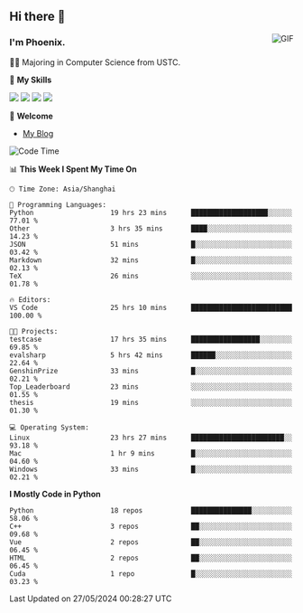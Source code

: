 ## Hi there 👋
<img align="right" alt="GIF" src="https://raw.githubusercontent.com/JoeyBling/JoeyBling/master/pic/pusheencode.gif" />

### I'm Phoenix.

👨‍🎓 Majoring in Computer Science from USTC.

🌟 **My Skills**

![](https://img.shields.io/badge/-Python-3e74a2?style=flat-square&logo=Python&logoColor=fff)
![](https://img.shields.io/badge/-C++-9f62a5?style=flat&logo=cplusplus&logoColor=white)
![](https://img.shields.io/badge/-Linux-185886?style=flat-square&logo=Linux&logoColor=fff)
![](https://img.shields.io/badge/-Rust-ff4136?style=flat-square&logo=Rust&logoColor=fff)

💬 **Welcome**

- [My Blog](https://ysy-phoenix.github.io/)

<!--START_SECTION:waka-->
![Code Time](http://img.shields.io/badge/Code%20Time-751%20hrs%2051%20mins-blue)

📊 **This Week I Spent My Time On** 

```text
🕑︎ Time Zone: Asia/Shanghai

💬 Programming Languages: 
Python                   19 hrs 23 mins      ███████████████████░░░░░░   77.01 % 
Other                    3 hrs 35 mins       ████░░░░░░░░░░░░░░░░░░░░░   14.23 % 
JSON                     51 mins             █░░░░░░░░░░░░░░░░░░░░░░░░   03.42 % 
Markdown                 32 mins             █░░░░░░░░░░░░░░░░░░░░░░░░   02.13 % 
TeX                      26 mins             ░░░░░░░░░░░░░░░░░░░░░░░░░   01.78 % 

🔥 Editors: 
VS Code                  25 hrs 10 mins      █████████████████████████   100.00 % 

🐱‍💻 Projects: 
testcase                 17 hrs 35 mins      █████████████████░░░░░░░░   69.85 % 
evalsharp                5 hrs 42 mins       ██████░░░░░░░░░░░░░░░░░░░   22.64 % 
GenshinPrize             33 mins             █░░░░░░░░░░░░░░░░░░░░░░░░   02.21 % 
Top_Leaderboard          23 mins             ░░░░░░░░░░░░░░░░░░░░░░░░░   01.55 % 
thesis                   19 mins             ░░░░░░░░░░░░░░░░░░░░░░░░░   01.30 % 

💻 Operating System: 
Linux                    23 hrs 27 mins      ███████████████████████░░   93.18 % 
Mac                      1 hr 9 mins         █░░░░░░░░░░░░░░░░░░░░░░░░   04.60 % 
Windows                  33 mins             █░░░░░░░░░░░░░░░░░░░░░░░░   02.21 % 
```

**I Mostly Code in Python** 

```text
Python                   18 repos            ███████████████░░░░░░░░░░   58.06 % 
C++                      3 repos             ██░░░░░░░░░░░░░░░░░░░░░░░   09.68 % 
Vue                      2 repos             ██░░░░░░░░░░░░░░░░░░░░░░░   06.45 % 
HTML                     2 repos             ██░░░░░░░░░░░░░░░░░░░░░░░   06.45 % 
Cuda                     1 repo              █░░░░░░░░░░░░░░░░░░░░░░░░   03.23 % 
```




 Last Updated on 27/05/2024 00:28:27 UTC
<!--END_SECTION:waka-->

<!--
**ysy-phoenix/ysy-phoenix** is a ✨ _special_ ✨ repository because its `README.md` (this file) appears on your GitHub profile.

Here are some ideas to get you started:

- 🔭 I’m currently working on ...
- 🌱 I’m currently learning ...
- 👯 I’m looking to collaborate on ...
- 🤔 I’m looking for help with ...
- 💬 Ask me about ...
- 📫 How to reach me: ...
- 😄 Pronouns: ...
- ⚡ Fun fact: ...
-->
